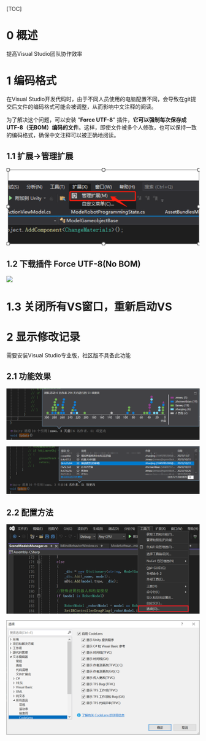 [TOC]


# 0 概述

提高Visual Studio团队协作效率

# 1 编码格式

在Visual Studio开发代码时，由于不同人员使用的电脑配置不同，会导致在git提交后文件的编码格式可能会被调整，从而影响中文注释的阅读。

为了解决这个问题，可以安装 "**Force UTF-8**" 插件，**它可以强制每次保存成UTF-8（无BOM）编码的文件**。这样，即使文件被多个人修改，也可以保持一致的编码格式，确保中文注释可以被正确地阅读。

## 1.1 扩展->管理扩展

![](./imgs/401.png)

## 1.2 下载插件  Force UTF-8(No BOM)

![](./imgs/402.png)

# 1.3 关闭所有VS窗口，重新启动VS

# 2 显示修改记录

需要安装Visual Studio专业版，社区版不具备此功能

## 2.1 功能效果

![](./imgs/403.png)

![](./imgs/404.png)

## 2.2 配置方法

![](./imgs/405.png)

![](./imgs/406.png)